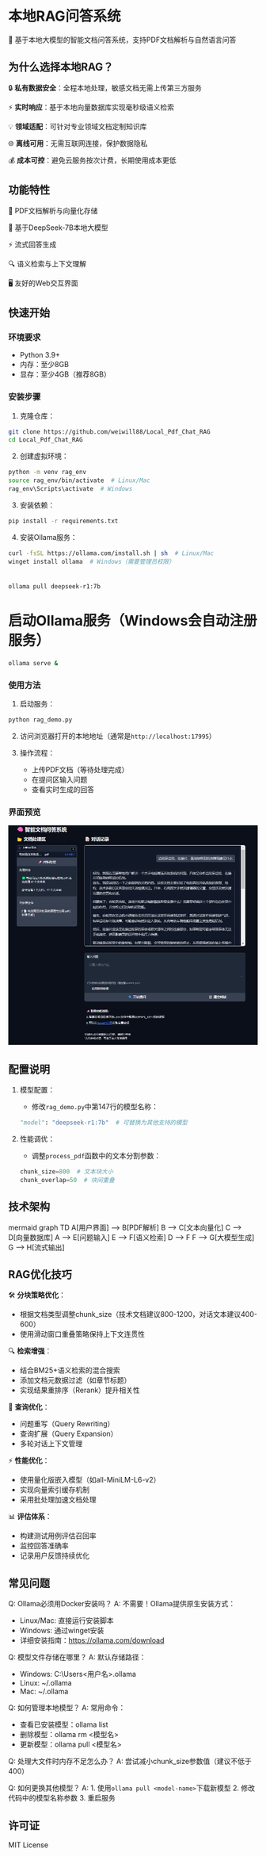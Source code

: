# 本地RAG问答系统

🚀 基于本地大模型的智能文档问答系统，支持PDF文档解析与自然语言问答

## 为什么选择本地RAG？

🔒 **私有数据安全**：全程本地处理，敏感文档无需上传第三方服务

⚡ **实时响应**：基于本地向量数据库实现毫秒级语义检索

💡 **领域适配**：可针对专业领域文档定制知识库

🌐 **离线可用**：无需互联网连接，保护数据隐私

💰 **成本可控**：避免云服务按次计费，长期使用成本更低

## 功能特性

📄 PDF文档解析与向量化存储

🧠 基于DeepSeek-7B本地大模型

⚡ 流式回答生成

🔍 语义检索与上下文理解

🖥️ 友好的Web交互界面

## 快速开始

### 环境要求

- Python 3.9+
- 内存：至少8GB
- 显存：至少4GB（推荐8GB）

### 安装步骤

1. 克隆仓库：
```bash
git clone https://github.com/weiwill88/Local_Pdf_Chat_RAG
cd Local_Pdf_Chat_RAG
```

2. 创建虚拟环境：
```bash
python -m venv rag_env
source rag_env/bin/activate  # Linux/Mac
rag_env\Scripts\activate  # Windows
```

3. 安装依赖：
```bash
pip install -r requirements.txt
```

4. 安装Ollama服务：
```bash
curl -fsSL https://ollama.com/install.sh | sh  # Linux/Mac
winget install ollama  # Windows（需要管理员权限）


ollama pull deepseek-r1:7b

```

# 启动Ollama服务（Windows会自动注册服务）
```bash
ollama serve &
```

### 使用方法

1. 启动服务：
```bash
python rag_demo.py
```
2. 访问浏览器打开的本地地址（通常是`http://localhost:17995`）

3. 操作流程：
   - 上传PDF文档（等待处理完成）
   - 在提问区输入问题
   - 查看实时生成的回答

### 界面预览
![alt text](界面截图.png)

## 配置说明

1. 模型配置：
   - 修改`rag_demo.py`中第147行的模型名称：
   ```python
   "model": "deepseek-r1:7b"  # 可替换为其他支持的模型
   ```

2. 性能调优：
   - 调整`process_pdf`函数中的文本分割参数：
   ```python
   chunk_size=800  # 文本块大小
   chunk_overlap=50  # 块间重叠
   ```

## 技术架构
mermaid
graph TD
A[用户界面] --> B[PDF解析]
B --> C[文本向量化]
C --> D[向量数据库]
A --> E[问题输入]
E --> F[语义检索]
D --> F
F --> G[大模型生成]
G --> H[流式输出]


## RAG优化技巧

🛠️ **分块策略优化**：
  - 根据文档类型调整chunk_size（技术文档建议800-1200，对话文本建议400-600）
  - 使用滑动窗口重叠策略保持上下文连贯性

🔍 **检索增强**：
  - 结合BM25+语义检索的混合搜索
  - 添加文档元数据过滤（如章节标题）
  - 实现结果重排序（Rerank）提升相关性

💬 **查询优化**：
  - 问题重写（Query Rewriting）
  - 查询扩展（Query Expansion）
  - 多轮对话上下文管理

⚡ **性能优化**：
  - 使用量化版嵌入模型（如all-MiniLM-L6-v2）
  - 实现向量索引缓存机制
  - 采用批处理加速文档处理

📊 **评估体系**：
  - 构建测试用例评估召回率
  - 监控回答准确率
  - 记录用户反馈持续优化

## 常见问题

Q: Ollama必须用Docker安装吗？
A: 不需要！Ollama提供原生安装方式：
   - Linux/Mac: 直接运行安装脚本
   - Windows: 通过winget安装
   - 详细安装指南：https://ollama.com/download

Q: 模型文件存储在哪里？
A: 默认存储路径：
   - Windows: C:\Users\<用户名>\.ollama
   - Linux: ~/.ollama
   - Mac: ~/.ollama

Q: 如何管理本地模型？
A: 常用命令：
   - 查看已安装模型：ollama list
   - 删除模型：ollama rm <模型名>
   - 更新模型：ollama pull <模型名>

Q: 处理大文件时内存不足怎么办？
A: 尝试减小chunk_size参数值（建议不低于400）

Q: 如何更换其他模型？
A: 1. 使用`ollama pull <model-name>`下载新模型
   2. 修改代码中的模型名称参数
   3. 重启服务

## 许可证
MIT License
